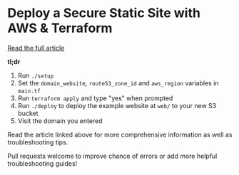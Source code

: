 # Deploy a Secure Static Site with AWS & Terraform

[Read the full article](https://m1ke.me/2018/12/deploy-a-secure-static-site-with-aws-terraform/)

**tl;dr**

1. Run `./setup`
2. Set the `domain_website`, `route53_zone_id` and `aws_region` variables in `main.tf`
3. Run `terraform apply` and type "yes" when prompted
4. Run `./deploy` to deploy the example website at `web/` to your new S3 bucket
5. Visit the domain you entered

Read the article linked above for more comprehensive information as well as troubleshooting tips.

Pull requests welcome to improve chance of errors or add more helpful troubleshooting guides!
